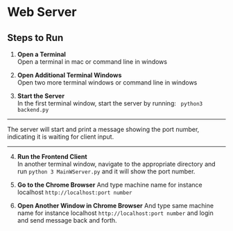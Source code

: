 # Web Server

## Steps to Run 
1. **Open a Terminal**  
   Open a terminal in mac or command line in windows

2. **Open Additional Terminal Windows**  
   Open two more terminal windows or command line in windows


3. **Start the Server**  
   In the first terminal window, start the server by running: ``` python3 backend.py```

---
The server will start and print a message showing the port number, indicating it is waiting for client input.

---

4. **Run the Frontend Client**  
In another terminal window, navigate to the appropriate directory and run `python 3 MainWServer.py` and it will show the port number. 


5. **Go to the Chrome Browser**
And type machine name for instance localhost `http://localhost:port number` 

6. **Open Another Window in Chrome Browser**
And type same machine name for instance localhost `http://localhost:port number`  and login and send message back and forth.
